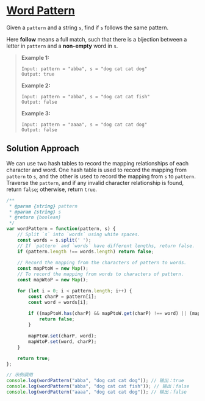# [Word Pattern](https://leetcode.cn/problems/word-pattern/)

Given a `pattern` and a string `s`, find if `s` follows the same pattern.

Here **follow** means a full match, such that there is a bijection between a letter in `pattern` and a **non-empty** word in `s`.

 >**Example 1:**
 >
 >```
 >Input: pattern = "abba", s = "dog cat cat dog"
 >Output: true
 >```
 >
 >**Example 2:**
 >
 >```
 >Input: pattern = "abba", s = "dog cat cat fish"
 >Output: false
 >```
 >
 >**Example 3:**
 >
 >```
 >Input: pattern = "aaaa", s = "dog cat cat dog"
 >Output: false
 >```

## Solution Approach

We can use two hash tables to record the mapping relationships of each character and word. One hash table is used to record the mapping from `pattern` to `s`, and the other is used to record the mapping from `s` to `pattern`. Traverse the `pattern`, and if any invalid character relationship is found, return `false`; otherwise, return `true`.

```js
/**
 * @param {string} pattern
 * @param {string} s
 * @return {boolean}
 */
var wordPattern = function(pattern, s) {
    // Split `s` into `words` using white spaces.
    const words = s.split(' ');
    // If `pattern` and `words` have different lengths, return false.
    if (pattern.length !== words.length) return false;
	
    // Record the mapping from the characters of pattern to words.
    const mapPtoW = new Map();
    // To record the mapping from words to characters of pattern.
    const mapWtoP = new Map();

    for (let i = 0; i < pattern.length; i++) {
        const charP = pattern[i];
        const word = words[i];
		
        if ((mapPtoW.has(charP) && mapPtoW.get(charP) !== word) || (mapWtoP.has(word) && mapWtoP.get(word) !== charP)) {
            return false;
        }

        mapPtoW.set(charP, word);
        mapWtoP.set(word, charP);
    }

    return true;
};

// 示例调用
console.log(wordPattern("abba", "dog cat cat dog")); // 输出：true
console.log(wordPattern("abba", "dog cat cat fish")); // 输出：false
console.log(wordPattern("aaaa", "dog cat cat dog")); // 输出：false
```

